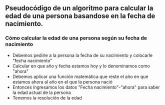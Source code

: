 ## Pseudocódigo de un algoritmo para calcular la edad de una persona basandose en la fecha de nacimiento.
### Cómo calcular la edad de una persona según su fecha de nacimiento
- Debemos pedirle a la persona la fecha de su nacimiento y colocarle "fecha nacimiento"
- Calcular en que año y fecha estamos hoy y lo denominamos como "ahora"
- Debemos aplicar una función matemática que reste el año en que estamos ahora al año en el que la persona nació
- Entonces ingresamos los datos "Fecha nacimiento"-"ahora" para saber la edad actual de la persona
- Tenemos la resolución de la edad
